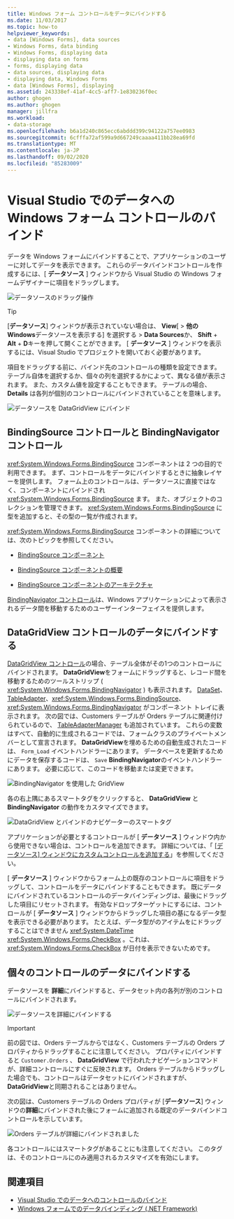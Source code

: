 ```yaml
---
title: Windows フォーム コントロールをデータにバインドする
ms.date: 11/03/2017
ms.topic: how-to
helpviewer_keywords:
- data [Windows Forms], data sources
- Windows Forms, data binding
- Windows Forms, displaying data
- displaying data on forms
- forms, displaying data
- data sources, displaying data
- displaying data, Windows Forms
- data [Windows Forms], displaying
ms.assetid: 243338ef-41af-4cc5-aff7-1e830236f0ec
author: ghogen
ms.author: ghogen
manager: jillfra
ms.workload:
- data-storage
ms.openlocfilehash: b6a1d240c865ecc6abddd399c94122a757ee0983
ms.sourcegitcommit: 6cfffa72af599a9d667249caaaa411bb28ea69fd
ms.translationtype: MT
ms.contentlocale: ja-JP
ms.lasthandoff: 09/02/2020
ms.locfileid: "85283009"
---
```

# <a name="bind-windows-forms-controls-to-data-in-visual-studio"></a>Visual Studio でのデータへの Windows フォーム コントロールのバインド

データを Windows フォームにバインドすることで、アプリケーションのユーザーに対してデータを表示できます。 これらのデータバインドコントロールを作成するには、[ **データソース** ] ウィンドウから Visual Studio の Windows フォームデザイナーに項目をドラッグします。

![データソースのドラッグ操作](../data-tools/media/raddata-data-source-drag-operation.png)

> [!TIP]
> [**データソース**] ウィンドウが表示されていない場合は、 **View**[  >  **他の Windows**データソースを表示する] を選択する  >  **Data Sources**か、 **Shift** + **Alt** + **D**キーを押して開くことができます。 [ **データソース** ] ウィンドウを表示するには、Visual Studio でプロジェクトを開いておく必要があります。

項目をドラッグする前に、バインド先のコントロールの種類を設定できます。 テーブル自体を選択するか、個々の列を選択するかによって、異なる値が表示されます。  また、カスタム値を設定することもできます。 テーブルの場合、 **Details** は各列が個別のコントロールにバインドされていることを意味します。

![データソースを DataGridView にバインド](../data-tools/media/raddata-bind-data-source-to-datagridview.png)

## <a name="bindingsource-and-bindingnavigator-controls"></a>BindingSource コントロールと BindingNavigator コントロール

<xref:System.Windows.Forms.BindingSource> コンポーネントは 2 つの目的で利用できます。 まず、コントロールをデータにバインドするときに抽象レイヤーを提供します。 フォーム上のコントロールは、データソースに直接ではなく、コンポーネントにバインドされ <xref:System.Windows.Forms.BindingSource> ます。 また、オブジェクトのコレクションを管理できます。 <xref:System.Windows.Forms.BindingSource> に型を追加すると、その型の一覧が作成されます。

<xref:System.Windows.Forms.BindingSource> コンポーネントの詳細については、次のトピックを参照してください。

- [BindingSource コンポーネント](/dotnet/framework/winforms/controls/bindingsource-component)

- [BindingSource コンポーネントの概要](/dotnet/framework/winforms/controls/bindingsource-component-overview)

- [BindingSource コンポーネントのアーキテクチャ](/dotnet/framework/winforms/controls/bindingsource-component-architecture)

[BindingNavigator コントロール](/dotnet/framework/winforms/controls/bindingnavigator-control-windows-forms)は、Windows アプリケーションによって表示されるデータ間を移動するためのユーザーインターフェイスを提供します。

## <a name="bind-to-data-in-a-datagridview-control"></a>DataGridView コントロールのデータにバインドする

[DataGridView コントロール](/dotnet/framework/winforms/controls/datagridview-control-overview-windows-forms)の場合、テーブル全体がその1つのコントロールにバインドされます。 **DataGridView**をフォームにドラッグすると、レコード間を移動するためのツールストリップ ( <xref:System.Windows.Forms.BindingNavigator> ) も表示されます。 [DataSet](../data-tools/dataset-tools-in-visual-studio.md)、[TableAdapter](../data-tools/create-and-configure-tableadapters.md)、<xref:System.Windows.Forms.BindingSource>、<xref:System.Windows.Forms.BindingNavigator> がコンポーネント トレイに表示されます。 次の図では、Customers テーブルが Orders テーブルに関連付けられているので、 [TableAdapterManager](https://msdn.microsoft.com/library/bb384426.aspx) も追加されています。 これらの変数はすべて、自動的に生成されるコードでは、フォームクラスのプライベートメンバーとして宣言されます。 **DataGridView**を埋めるための自動生成されたコードは、 `Form_Load` イベントハンドラーにあります。 データベースを更新するためにデータを保存するコードは、 `Save` **BindingNavigator**のイベントハンドラーにあります。 必要に応じて、このコードを移動または変更できます。

![BindingNavigator を使用した GridView](../data-tools/media/raddata-gridview-with-bindingnavigator.png)

各の右上隅にあるスマートタグをクリックすると、 **DataGridView** と **BindingNavigator** の動作をカスタマイズできます。

![DataGridView とバインドのナビゲーターのスマートタグ](../data-tools/media/raddata-datagridview-and-binding-navigator-smart-tags.png)

アプリケーションが必要とするコントロールが [ **データソース** ] ウィンドウ内から使用できない場合は、コントロールを追加できます。 詳細については、「 [[データソース] ウィンドウにカスタムコントロールを追加する](../data-tools/add-custom-controls-to-the-data-sources-window.md)」を参照してください。

[ **データソース** ] ウィンドウからフォーム上の既存のコントロールに項目をドラッグして、コントロールをデータにバインドすることもできます。 既にデータにバインドされているコントロールのデータバインディングは、最後にドラッグした項目にリセットされます。 有効なドロップターゲットにするには、コントロールが [ **データソース** ] ウィンドウからドラッグした項目の基になるデータ型を表示できる必要があります。 たとえば、データ型がのアイテムをにドラッグすることはできません <xref:System.DateTime> <xref:System.Windows.Forms.CheckBox> 。これは、 <xref:System.Windows.Forms.CheckBox> が日付を表示できないためです。

## <a name="bind-to-data-in-individual-controls"></a>個々のコントロールのデータにバインドする

データソースを **詳細**にバインドすると、データセット内の各列が別のコントロールにバインドされます。

![データソースを詳細にバインドする](../data-tools/media/raddata-bind-data-source-to-details.png)

> [!IMPORTANT]
> 前の図では、Orders テーブルからではなく、Customers テーブルの Orders プロパティからドラッグすることに注意してください。 プロパティにバインドすると `Customer.Orders` 、 **DataGridView** で行われたナビゲーションコマンドが、詳細コントロールにすぐに反映されます。 Orders テーブルからドラッグした場合でも、コントロールはデータセットにバインドされますが、 **DataGridView**と同期されることはありません。

次の図は、Customers テーブルの Orders プロパティが [**データソース**] ウィンドウの**詳細**にバインドされた後にフォームに追加される既定のデータバインドコントロールを示しています。

![Orders テーブルが詳細にバインドされました](../data-tools/media/raddata-orders-table-bound-to-details.png)

各コントロールにはスマートタグがあることにも注意してください。 このタグは、そのコントロールにのみ適用されるカスタマイズを有効にします。

## <a name="see-also"></a>関連項目

- [Visual Studio でのデータへのコントロールのバインド](../data-tools/bind-controls-to-data-in-visual-studio.md)
- [Windows フォームでのデータバインディング (.NET Framework)](/dotnet/framework/winforms/windows-forms-data-binding)

